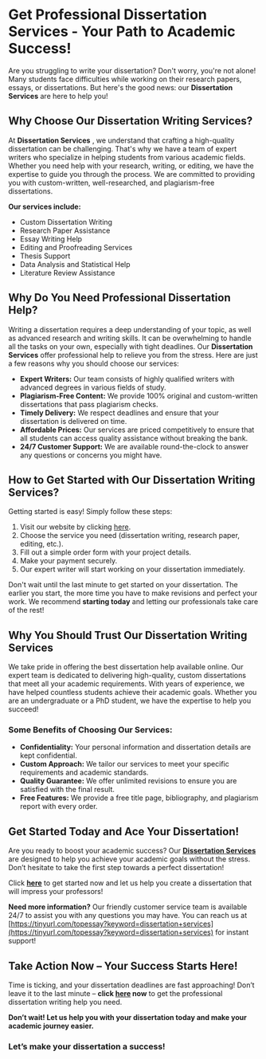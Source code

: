 # Get Professional Dissertation Services - Your Path to Academic Success!

Are you struggling to write your dissertation? Don't worry, you're not alone! Many students face difficulties while working on their research papers, essays, or dissertations. But here's the good news: our **Dissertation Services** are here to help you!

## Why Choose Our Dissertation Writing Services?

At **Dissertation Services** , we understand that crafting a high-quality dissertation can be challenging. That's why we have a team of expert writers who specialize in helping students from various academic fields. Whether you need help with your research, writing, or editing, we have the expertise to guide you through the process. We are committed to providing you with custom-written, well-researched, and plagiarism-free dissertations.

**Our services include:**

- Custom Dissertation Writing
- Research Paper Assistance
- Essay Writing Help
- Editing and Proofreading Services
- Thesis Support
- Data Analysis and Statistical Help
- Literature Review Assistance

## Why Do You Need Professional Dissertation Help?

Writing a dissertation requires a deep understanding of your topic, as well as advanced research and writing skills. It can be overwhelming to handle all the tasks on your own, especially with tight deadlines. Our **Dissertation Services** offer professional help to relieve you from the stress. Here are just a few reasons why you should choose our services:

- **Expert Writers:** Our team consists of highly qualified writers with advanced degrees in various fields of study.
- **Plagiarism-Free Content:** We provide 100% original and custom-written dissertations that pass plagiarism checks.
- **Timely Delivery:** We respect deadlines and ensure that your dissertation is delivered on time.
- **Affordable Prices:** Our services are priced competitively to ensure that all students can access quality assistance without breaking the bank.
- **24/7 Customer Support:** We are available round-the-clock to answer any questions or concerns you might have.

## How to Get Started with Our Dissertation Writing Services?

Getting started is easy! Simply follow these steps:

1. Visit our website by clicking [here](https://tinyurl.com/topessay?keyword=dissertation+services).
2. Choose the service you need (dissertation writing, research paper, editing, etc.).
3. Fill out a simple order form with your project details.
4. Make your payment securely.
5. Our expert writer will start working on your dissertation immediately.

Don't wait until the last minute to get started on your dissertation. The earlier you start, the more time you have to make revisions and perfect your work. We recommend **starting today** and letting our professionals take care of the rest!

## Why You Should Trust Our Dissertation Writing Services

We take pride in offering the best dissertation help available online. Our expert team is dedicated to delivering high-quality, custom dissertations that meet all your academic requirements. With years of experience, we have helped countless students achieve their academic goals. Whether you are an undergraduate or a PhD student, we have the expertise to help you succeed!

### Some Benefits of Choosing Our Services:

- **Confidentiality:** Your personal information and dissertation details are kept confidential.
- **Custom Approach:** We tailor our services to meet your specific requirements and academic standards.
- **Quality Guarantee:** We offer unlimited revisions to ensure you are satisfied with the final result.
- **Free Features:** We provide a free title page, bibliography, and plagiarism report with every order.

## Get Started Today and Ace Your Dissertation!

Are you ready to boost your academic success? Our [**Dissertation Services**](https://tinyurl.com/topessay?keyword=dissertation+services) are designed to help you achieve your academic goals without the stress. Don’t hesitate to take the first step towards a perfect dissertation!

Click [**here**](https://tinyurl.com/topessay?keyword=dissertation+services) to get started now and let us help you create a dissertation that will impress your professors!

**Need more information?** Our friendly customer service team is available 24/7 to assist you with any questions you may have. You can reach us at [https://tinyurl.com/topessay?keyword=dissertation+services](https://tinyurl.com/topessay?keyword=dissertation+services) for instant support!

## Take Action Now – Your Success Starts Here!

Time is ticking, and your dissertation deadlines are fast approaching! Don’t leave it to the last minute – **click [here](https://tinyurl.com/topessay?keyword=dissertation+services) now** to get the professional dissertation writing help you need.

**Don’t wait! Let us help you with your dissertation today and make your academic journey easier.**

### Let’s make your dissertation a success!
